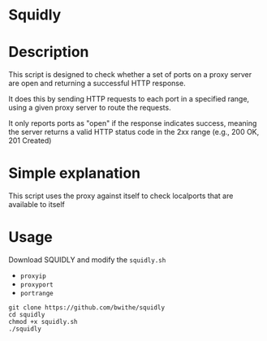 # Squidly

# Description
This script is designed to check whether a set of ports on a proxy server are open and returning a successful HTTP response. 

It does this by sending HTTP requests to each port in a specified range, using a given proxy server to route the requests. 

It only reports ports as "open" if the response indicates success, meaning the server returns a valid HTTP status code in the 2xx range (e.g., 200 OK, 201 Created)

# Simple explanation
This script uses the proxy against itself to check localports that are available to itself

# Usage
Download SQUIDLY and modify the `squidly.sh` 
  - `proxyip`
  - `proxyport`
  - `portrange`
```
git clone https://github.com/bwithe/squidly
cd squidly
chmod +x squidly.sh
./squidly
```
